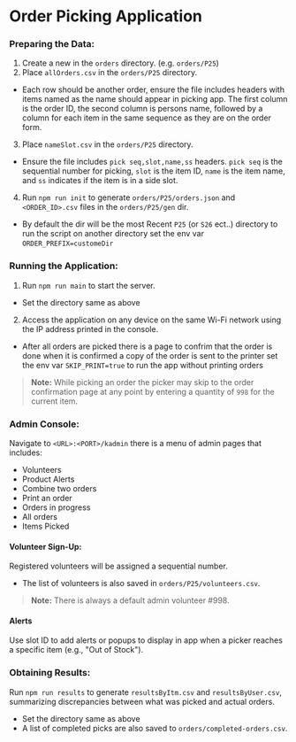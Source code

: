 # Order Picking Application

### Preparing the Data:
1. Create a new in the `orders` directory. (e.g. `orders/P25`)
2. Place `allOrders.csv` in the `orders/P25` directory.
- Each row should be another order, ensure the file includes headers with items named as the name should appear in picking app. The first column is the order ID, the second column is persons name, followed by a column for each item in the same sequence as they are on the order form.
3. Place `nameSlot.csv` in the `orders/P25` directory.
- Ensure the file includes `pick seq,slot,name,ss` headers. `pick seq` is the sequential number for picking, `slot` is the item ID, `name` is the item name, and `ss` indicates if the item is in a side slot.
4. Run `npm run init` to generate `orders/P25/orders.json` and `<ORDER_ID>.csv` files in the `orders/P25/gen` dir.
- By default the dir will be the most Recent `P25` (or `S26` ect..) directory to run the script on another directory set the env var `ORDER_PREFIX=customeDir`

### Running the Application:
1. Run `npm run main` to start the server.
- Set the directory same as above
2. Access the application on any device on the same Wi-Fi network using the IP address printed in the console.
- After all orders are picked there is a page to confrim that the order is done when it is confirmed a copy of the order is sent to the printer set the env var `SKIP_PRINT=true` to run the app without printing orders
>**Note:** While picking an order the picker may skip to the order confirmation page at any point by entering a quantity of `998` for the current item.

### Admin Console:
Navigate to `<URL>:<PORT>/kadmin` there is a menu of admin pages that includes:
- Volunteers
- Product Alerts
- Combine two orders
- Print an order
- Orders in progress
- All orders
- Items Picked

#### Volunteer Sign-Up:
Registered volunteers will be assigned a sequential number.
- The list of volunteers is also saved in `orders/P25/volunteers.csv`.
>**Note:** There is always a default admin volunteer #998.

#### Alerts
Use slot ID to add alerts or popups to display in app when a picker reaches a specific item (e.g., "Out of Stock").

### Obtaining Results:
Run `npm run results` to generate `resultsByItm.csv` and `resultsByUser.csv`, summarizing discrepancies between what was picked and actual orders.
- Set the directory same as above
- A list of completed picks are also saved to `orders/completed-orders.csv`.
